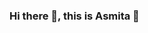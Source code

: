 ### Hi there 👋, this is Asmita :handshake:

<!--
**AsmitaBhat30/AsmitaBhat30** is a ✨ _special_ ✨ repository because its `README.md` (this file) appears on your GitHub profile.

🔭 I am a Master's student at Technical university of Kaiserslautern specializing in Artificial Intelligence.
I am glad to be a part of this awesome platform where I can easily follow interesting contributions from our AI community and also to share my own contributions :)

I am immensely interested in Computer Vision and Statistical ML. 
Owing to my interests, my most recent contribution has been :-

- Conditional GAN (CGAN) for conditional image generation, 
- Evaluating latent representations of attention-based cross-modal Vision-and-language models for text and image semantic matching,

🔭 I’m currently working on
- Hybrid generative models including GANs and VAEs for 2D and 3D shape synthesis and representation learning.

👯 I also have a sweet spot for Explainable AI and Machine bias and therefore would love to collaborate on some interesting ideas/topics.

📫 How to reach me:
You can find my personal email id in my bio. 

⚡ Fun fact: I was never a geek but now-a-days I don't mind to breathe/live AI (something that was very hard for me to admit) :wink: :blush:

Last but not the least, I am always open and to share / discuss or even debate on interesting topics in AI so please get in touch if you think you have something that interests me. Also, I would be glad to answer any queries or questions on my listed work so please do not hesitate to ask.

